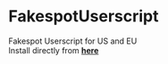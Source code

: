 # FakespotUserscript
Fakespot Userscript for US and EU</br>
Install directly from **[here](https://raw.githubusercontent.com/Chillsmeit/FakespotUserscript/main/FakespotUS%26EU.js)**
